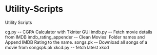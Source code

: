 Utility-Scripts
===============

Utility Scripts

cg.py -- CGPA Calculator with Tkinter GUI
imdb.py -- Fetch movie details from IMDB
imdb_rating_appender -- Clean Movies' Folder names and Append IMDB Rating to the name. 
songs.pk -- Download all songs of a movie from songspk.pk
xkcd.py -- fetch latest xkcd 
